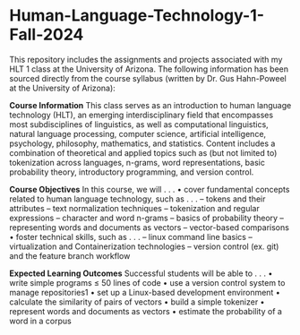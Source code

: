 # Human-Language-Technology-1-Fall-2024
This repository includes the assignments and projects associated with my HLT 1 class at the University of Arizona.
The following information has been sourced directly from the course syllabus (written by Dr. Gus Hahn-Poweel at the University of Arizona):

**Course Information**
This class serves as an introduction to human language technology (HLT), an
emerging interdisciplinary field that encompasses most subdisciplines of linguistics, as well as computational linguistics, natural language processing, computer
science, artificial intelligence, psychology, philosophy, mathematics, and statistics. Content includes a combination of theoretical and applied topics such as
(but not limited to) tokenization across languages, n-grams, word representations, basic probability theory, introductory programming, and version control.

**Course Objectives**
In this course, we will . . .
• cover fundamental concepts related to human language technology, such as . . .
    – tokens and their attributes
    – text normalization techniques
    – tokenization and regular expressions
    – character and word n-grams
    – basics of probability theory
    – representing words and documents as vectors
    – vector-based comparisons
• foster technical skills, such as . . .
    – linux command line basics
    – virtualization and Containerization technologies
    – version control (ex. git) and the feature branch workflow

**Expected Learning Outcomes**
Successful students will be able to . . .
• write simple programs ≤ 50 lines of code
• use a version control system to manage repositories1
• set up a Linux-based development environment
• calculate the similarity of pairs of vectors
• build a simple tokenizer
• represent words and documents as vectors
• estimate the probability of a word in a corpus
